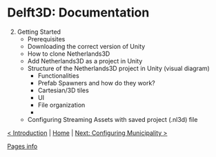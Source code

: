 # Delft3D: Documentation 

2. Getting Started
    - Prerequisites
    - Downloading the correct version of Unity
    - How to clone Netherlands3D
    - Add Netherlands3D as a project in Unity
    - Structure of the Netherlands3D project in Unity (visual diagram)
        - Functionalities
        - Prefab Spawners and how do they work?
        - Cartesian/3D tiles
        - UI
        - File organization
        -
    - Configuring Streaming Assets with saved project (.nl3d) file

[< Introduction](./introduction.md) | [Home](./index.md) | [Next: Configuring Municipality >](./configuring-municipality.md)

[Pages info](./pages/example/pages.md)